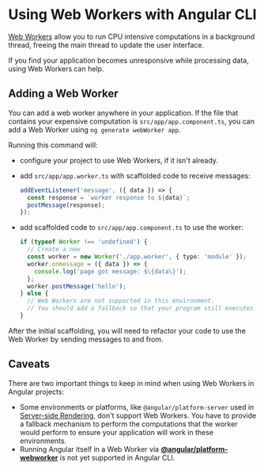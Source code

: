 # Using Web Workers with Angular CLI

[Web Workers](https://developer.mozilla.org/en-US/docs/Web/API/Web_Workers_API) allow you to run CPU intensive computations in a background thread, freeing the main thread to update the user interface.

If you find your application becomes unresponsive while processing data, using Web Workers can help.

## Adding a Web Worker

You can add a web worker anywhere in your application. If the file that contains your expensive computation is `src/app/app.component.ts`, you can add a Web Worker using `ng generate webWorker app`.

Running this command will:

- configure your project to use Web Workers, if it isn't already.
- add `src/app/app.worker.ts` with scaffolded code to receive messages:

  ```typescript
  addEventListener('message', ({ data }) => {
    const response = `worker response to ${data}`;
    postMessage(response);
  });
  ```

- add scaffolded code to `src/app/app.component.ts` to use the worker:

  ```typescript
  if (typeof Worker !== 'undefined') {
    // Create a new
    const worker = new Worker('./app.worker', { type: 'module' });
    worker.onmessage = ({ data }) => {
      console.log('page got message: $\{data\}');
    };
    worker.postMessage('hello');
  } else {
    // Web Workers are not supported in this environment.
    // You should add a fallback so that your program still executes correctly.
  }
  ```

After the initial scaffolding, you will need to refactor your code to use the Web Worker by sending messages to and from.

## Caveats

There are two important things to keep in mind when using Web Workers in Angular projects:

- Some environments or platforms, like `@angular/platform-server` used in [Server-side Rendering](guide/universal), don't support Web Workers. You have to provide a fallback mechanism to perform the computations that the worker would perform to ensure your application will work in these environments.
- Running Angular itself in a Web Worker via [**@angular/platform-webworker**](api/platform-webworker) is not yet supported in Angular CLI.
